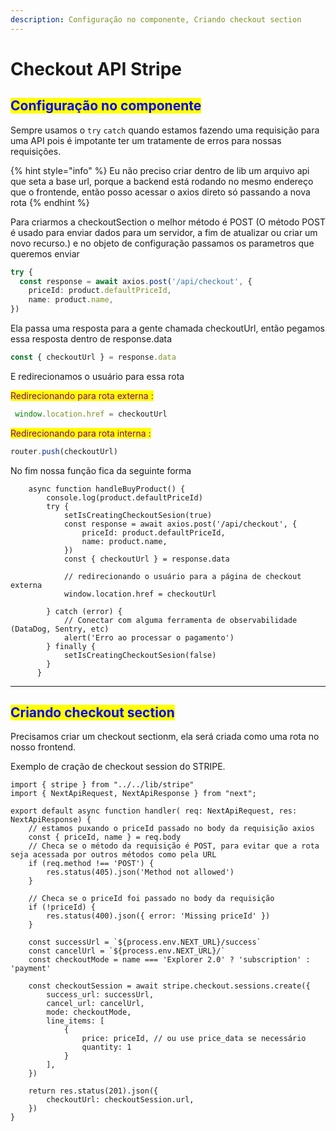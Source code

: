 ```yaml
---
description: Configuração no componente, Criando checkout section
---
```


# Checkout API Stripe

## <mark style="color:blue;">Configuração no componente</mark>

Sempre usamos o `try` `catch` quando estamos fazendo uma requisição para uma API pois é impotante ter um tratamente de erros para nossas requisições.

{% hint style="info" %}
Eu não preciso criar dentro de lib um arquivo api que seta a base url, porque a backend está rodando no mesmo endereço que o frontende, então posso acessar o axios direto só passando a nova rota
{% endhint %}

Para criarmos a checkoutSection o melhor método é POST (O método POST é usado para enviar dados para um servidor, a fim de atualizar ou criar um novo recurso.) e no objeto de configuração passamos os parametros que queremos enviar&#x20;

```typescript
try {
  const response = await axios.post('/api/checkout', {
    priceId: product.defaultPriceId,
    name: product.name,
})

```

Ela passa uma resposta para a gente chamada checkoutUrl, então pegamos essa resposta dentro de response.data

```typescript
const { checkoutUrl } = response.data
```

E redirecionamos o usuário para essa rota



<mark style="color:purple;">Redirecionando para rota externa :</mark>

```typescript
 window.location.href = checkoutUrl
```

<mark style="color:purple;">Redirecionando para rota interna :</mark>

```typescript
router.push(checkoutUrl)
```



No fim nossa função fica da seguinte forma&#x20;

```tsx
    async function handleBuyProduct() {
        console.log(product.defaultPriceId)
        try {
            setIsCreatingCheckoutSesion(true)
            const response = await axios.post('/api/checkout', {
                priceId: product.defaultPriceId,
                name: product.name,
            })
            const { checkoutUrl } = response.data

            // redirecionando o usuário para a página de checkout externa
            window.location.href = checkoutUrl

        } catch (error) {
            // Conectar com alguma ferramenta de observabilidade (DataDog, Sentry, etc)
            alert('Erro ao processar o pagamento')
        } finally {
            setIsCreatingCheckoutSesion(false)
        }
      }

```

***

## <mark style="color:blue;">Criando checkout section</mark>

Precisamos criar um checkout sectionm, ela será criada como uma rota no nosso frontend.

Exemplo de cração de checkout session do STRIPE.

```tsx
import { stripe } from "../../lib/stripe"
import { NextApiRequest, NextApiResponse } from "next";

export default async function handler( req: NextApiRequest, res: NextApiResponse) {
    // estamos puxando o priceId passado no body da requisição axios
    const { priceId, name } = req.body
    // Checa se o método da requisição é POST, para evitar que a rota seja acessada por outros métodos como pela URL
    if (req.method !== 'POST') {
        res.status(405).json('Method not allowed')
    }

    // Checa se o priceId foi passado no body da requisição
    if (!priceId) {
        res.status(400).json({ error: 'Missing priceId' })
    }

    const successUrl = `${process.env.NEXT_URL}/success`
    const cancelUrl = `${process.env.NEXT_URL}/`
    const checkoutMode = name === 'Explorer 2.0' ? 'subscription' : 'payment'

    const checkoutSession = await stripe.checkout.sessions.create({
        success_url: successUrl,
        cancel_url: cancelUrl,
        mode: checkoutMode,
        line_items: [
            {
                price: priceId, // ou use price_data se necessário
                quantity: 1
            }
        ],
    })

    return res.status(201).json({
        checkoutUrl: checkoutSession.url,
    })
}
```

